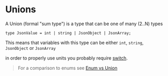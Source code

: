 # Unions

A Union (formal "sum type") is a type that can be one of many (2..N) types

``type JsonValue = int | string | JsonObject | JsonArray;``

This means that variables with this type can be either `int`, `string`, `JsonObject` or `JsonArray`

in order to properly use units you probably require [switch](Switch.md).

> For a comparison to enums see [Enum vs Union](Enums.md#enum-vs-union)

